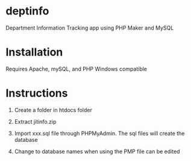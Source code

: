 # deptinfo
Department Information Tracking app using PHP Maker and MySQL

# Installation
Requires Apache, mySQL, and PHP 
Windows compatible

# Instructions

1) Create a folder in htdocs folder

2) Extract jitinfo.zip

3) Import xxx.sql file through PHPMyAdmin. The sql files will create the database

4) Change to database names when using the PMP file can be edited
